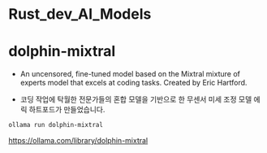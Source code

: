 # Rust_dev_AI_Models


# dolphin-mixtral
- An uncensored, fine-tuned model based on the Mixtral mixture of experts model that excels at coding tasks. Created by Eric Hartford.

- 코딩 작업에 탁월한 전문가들의 혼합 모델을 기반으로 한 무센서 미세 조정 모델 에릭 하트포드가 만들었습니다.

```bash
ollama run dolphin-mixtral
```

https://ollama.com/library/dolphin-mixtral
